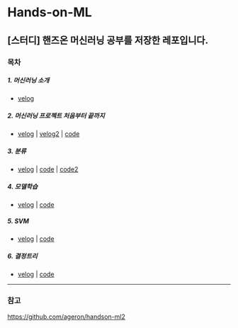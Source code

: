 # Hands-on-ML
[스터디] 핸즈온 머신러닝 공부를 저장한 레포입니다.
-----------------------
### 목차
##### 1. 머신러닝 소개 
- [velog](https://velog.io/@jeongminii/01.-%EB%A8%B8%EC%8B%A0%EB%9F%AC%EB%8B%9D-%EC%86%8C%EA%B0%9C) 
   
##### 2. 머신러닝 프로젝트 처음부터 끝까지        
- [velog]() | [velog2]() | [code](https://github.com/jeongmin1016/Hands-on-ML/blob/main/code/chap2_ML.ipynb)    

##### 3. 분류  
- [velog]() | [code](https://github.com/jeongmin1016/Hands-on-ML/blob/main/code/chap3_classification.ipynb) | [code2](https://github.com/jeongmin1016/Hands-on-ML/blob/main/code/chap3_prac.ipynb)
##### 4. 모델학습
- [velog]() | [code](https://github.com/jeongmin1016/Hands-on-ML/blob/main/code/chap4_Modeling.ipynb)
##### 5. SVM
- [velog]() | [code](https://github.com/jeongmin1016/Hands-on-ML/blob/main/code/chap5_SVM.ipynb)
##### 6. 결정트리
- [velog]() | [code](https://github.com/jeongmin1016/Hands-on-ML/blob/main/code/chap6_Decision_Tree.ipynb)

-----------------------
### 참고
https://github.com/ageron/handson-ml2
